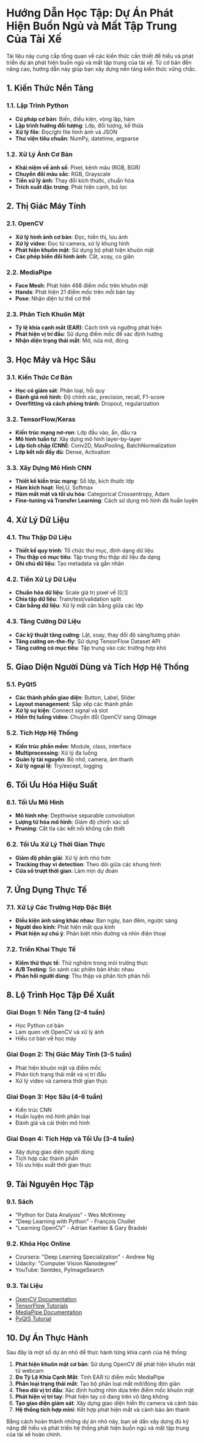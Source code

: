 # Hướng Dẫn Học Tập: Dự Án Phát Hiện Buồn Ngủ và Mất Tập Trung Của Tài Xế

Tài liệu này cung cấp tổng quan về các kiến thức cần thiết để hiểu và phát triển dự án phát hiện buồn ngủ và mất tập trung của tài xế. Từ cơ bản đến nâng cao, hướng dẫn này giúp bạn xây dựng nền tảng kiến thức vững chắc.

## 1. Kiến Thức Nền Tảng

### 1.1. Lập Trình Python
- **Cú pháp cơ bản**: Biến, điều kiện, vòng lặp, hàm
- **Lập trình hướng đối tượng**: Lớp, đối tượng, kế thừa
- **Xử lý file**: Đọc/ghi file hình ảnh và JSON
- **Thư viện tiêu chuẩn**: NumPy, datetime, argparse

### 1.2. Xử Lý Ảnh Cơ Bản
- **Khái niệm về ảnh số**: Pixel, kênh màu (RGB, BGR)
- **Chuyển đổi màu sắc**: RGB, Grayscale
- **Tiền xử lý ảnh**: Thay đổi kích thước, chuẩn hóa
- **Trích xuất đặc trưng**: Phát hiện cạnh, bộ lọc

## 2. Thị Giác Máy Tính

### 2.1. OpenCV
- **Xử lý hình ảnh cơ bản**: Đọc, hiển thị, lưu ảnh
- **Xử lý video**: Đọc từ camera, xử lý khung hình
- **Phát hiện khuôn mặt**: Sử dụng bộ phát hiện khuôn mặt
- **Các phép biến đổi hình ảnh**: Cắt, xoay, co giãn

### 2.2. MediaPipe
- **Face Mesh**: Phát hiện 468 điểm mốc trên khuôn mặt
- **Hands**: Phát hiện 21 điểm mốc trên mỗi bàn tay
- **Pose**: Nhận diện tư thế cơ thể

### 2.3. Phân Tích Khuôn Mặt
- **Tỷ lệ khía cạnh mắt (EAR)**: Cách tính và ngưỡng phát hiện
- **Phát hiện vị trí đầu**: Sử dụng điểm mốc để xác định hướng
- **Nhận diện trạng thái mắt**: Mở, nửa mở, đóng

## 3. Học Máy và Học Sâu

### 3.1. Kiến Thức Cơ Bản
- **Học có giám sát**: Phân loại, hồi quy
- **Đánh giá mô hình**: Độ chính xác, precision, recall, F1-score
- **Overfitting và cách phòng tránh**: Dropout, regularization

### 3.2. TensorFlow/Keras
- **Kiến trúc mạng nơ-ron**: Lớp đầu vào, ẩn, đầu ra
- **Mô hình tuần tự**: Xây dựng mô hình layer-by-layer
- **Lớp tích chập (CNN)**: Conv2D, MaxPooling, BatchNormalization
- **Lớp kết nối đầy đủ**: Dense, Activation

### 3.3. Xây Dựng Mô Hình CNN
- **Thiết kế kiến trúc mạng**: Số lớp, kích thước lớp
- **Hàm kích hoạt**: ReLU, Softmax
- **Hàm mất mát và tối ưu hóa**: Categorical Crossentropy, Adam
- **Fine-tuning và Transfer Learning**: Cách sử dụng mô hình đã huấn luyện

## 4. Xử Lý Dữ Liệu

### 4.1. Thu Thập Dữ Liệu
- **Thiết kế quy trình**: Tổ chức thư mục, định dạng dữ liệu
- **Thu thập có mục tiêu**: Tập trung thu thập dữ liệu đa dạng
- **Ghi chú dữ liệu**: Tạo metadata và gắn nhãn

### 4.2. Tiền Xử Lý Dữ Liệu
- **Chuẩn hóa dữ liệu**: Scale giá trị pixel về [0,1]
- **Chia tập dữ liệu**: Train/test/validation split
- **Cân bằng dữ liệu**: Xử lý mất cân bằng giữa các lớp

### 4.3. Tăng Cường Dữ Liệu
- **Các kỹ thuật tăng cường**: Lật, xoay, thay đổi độ sáng/tương phản
- **Tăng cường on-the-fly**: Sử dụng TensorFlow Dataset API
- **Tăng cường có mục tiêu**: Tập trung vào các trường hợp khó

## 5. Giao Diện Người Dùng và Tích Hợp Hệ Thống

### 5.1. PyQt5
- **Các thành phần giao diện**: Button, Label, Slider
- **Layout management**: Sắp xếp các thành phần
- **Xử lý sự kiện**: Connect signal và slot
- **Hiển thị luồng video**: Chuyển đổi OpenCV sang QImage

### 5.2. Tích Hợp Hệ Thống
- **Kiến trúc phần mềm**: Module, class, interface
- **Multiprocessing**: Xử lý đa luồng
- **Quản lý tài nguyên**: Bộ nhớ, camera, âm thanh
- **Xử lý ngoại lệ**: Try/except, logging

## 6. Tối Ưu Hóa Hiệu Suất

### 6.1. Tối Ưu Mô Hình
- **Mô hình nhẹ**: Depthwise separable convolution
- **Lượng tử hóa mô hình**: Giảm độ chính xác số
- **Pruning**: Cắt tỉa các kết nối không cần thiết

### 6.2. Tối Ưu Xử Lý Thời Gian Thực
- **Giảm độ phân giải**: Xử lý ảnh nhỏ hơn
- **Tracking thay vì detection**: Theo dõi giữa các khung hình
- **Cửa sổ trượt thời gian**: Làm mịn dự đoán

## 7. Ứng Dụng Thực Tế

### 7.1. Xử Lý Các Trường Hợp Đặc Biệt
- **Điều kiện ánh sáng khác nhau**: Ban ngày, ban đêm, ngược sáng
- **Người đeo kính**: Phát hiện mắt qua kính
- **Phát hiện sự chú ý**: Phân biệt nhìn đường và nhìn điện thoại

### 7.2. Triển Khai Thực Tế
- **Kiểm thử thực tế**: Thử nghiệm trong môi trường thực
- **A/B Testing**: So sánh các phiên bản khác nhau
- **Phản hồi người dùng**: Thu thập và phân tích phản hồi

## 8. Lộ Trình Học Tập Đề Xuất

### Giai Đoạn 1: Nền Tảng (2-4 tuần)
- Học Python cơ bản
- Làm quen với OpenCV và xử lý ảnh
- Hiểu cơ bản về học máy

### Giai Đoạn 2: Thị Giác Máy Tính (3-5 tuần)
- Phát hiện khuôn mặt và điểm mốc
- Phân tích trạng thái mắt và vị trí đầu
- Xử lý video và camera thời gian thực

### Giai Đoạn 3: Học Sâu (4-6 tuần)
- Kiến trúc CNN
- Huấn luyện mô hình phân loại
- Đánh giá và cải thiện mô hình

### Giai Đoạn 4: Tích Hợp và Tối Ưu (3-4 tuần)
- Xây dựng giao diện người dùng
- Tích hợp các thành phần
- Tối ưu hiệu suất thời gian thực

## 9. Tài Nguyên Học Tập

### 9.1. Sách
- "Python for Data Analysis" - Wes McKinney
- "Deep Learning with Python" - François Chollet
- "Learning OpenCV" - Adrian Kaehler & Gary Bradski

### 9.2. Khóa Học Online
- Coursera: "Deep Learning Specialization" - Andrew Ng
- Udacity: "Computer Vision Nanodegree"
- YouTube: Sentdex, PyImageSearch

### 9.3. Tài Liệu
- [OpenCV Documentation](https://docs.opencv.org/)
- [TensorFlow Tutorials](https://www.tensorflow.org/tutorials)
- [MediaPipe Documentation](https://developers.google.com/mediapipe)
- [PyQt5 Tutorial](https://www.riverbankcomputing.com/static/Docs/PyQt5/)

## 10. Dự Án Thực Hành

Sau đây là một số dự án nhỏ để thực hành từng khía cạnh của hệ thống:

1. **Phát hiện khuôn mặt cơ bản**: Sử dụng OpenCV để phát hiện khuôn mặt từ webcam
2. **Đo Tỷ Lệ Khía Cạnh Mắt**: Tính EAR từ điểm mốc MediaPipe
3. **Phân loại trạng thái mắt**: Tạo bộ phân loại mắt mở/đóng đơn giản
4. **Theo dõi vị trí đầu**: Xác định hướng nhìn dựa trên điểm mốc khuôn mặt
5. **Phát hiện vị trí tay**: Phát hiện tay có đang trên vô lăng không
6. **Tạo giao diện giám sát**: Xây dựng giao diện hiển thị camera và cảnh báo
7. **Hệ thống tích hợp mini**: Kết hợp phát hiện mắt và cảnh báo âm thanh

Bằng cách hoàn thành những dự án nhỏ này, bạn sẽ dần xây dựng đủ kỹ năng để hiểu và phát triển hệ thống phát hiện buồn ngủ và mất tập trung của tài xế hoàn chỉnh.
